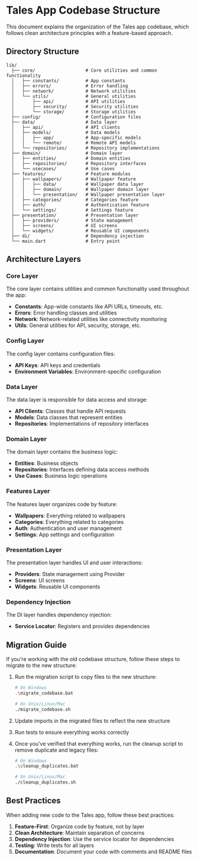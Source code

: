 # Tales App Codebase Structure

This document explains the organization of the Tales app codebase, which follows clean architecture principles with a feature-based approach.

## Directory Structure

```
lib/
  ├── core/                   # Core utilities and common functionality
  │   ├── constants/          # App constants
  │   ├── errors/             # Error handling
  │   ├── network/            # Network utilities
  │   └── utils/              # General utilities
  │       ├── api/            # API utilities
  │       ├── security/       # Security utilities
  │       └── storage/        # Storage utilities
  ├── config/                 # Configuration files
  ├── data/                   # Data layer
  │   ├── api/                # API clients
  │   ├── models/             # Data models
  │   │   ├── app/            # App-specific models
  │   │   └── remote/         # Remote API models
  │   └── repositories/       # Repository implementations
  ├── domain/                 # Domain layer
  │   ├── entities/           # Domain entities
  │   ├── repositories/       # Repository interfaces
  │   └── usecases/           # Use cases
  ├── features/               # Feature modules
  │   ├── wallpapers/         # Wallpaper feature
  │   │   ├── data/           # Wallpaper data layer
  │   │   ├── domain/         # Wallpaper domain layer
  │   │   └── presentation/   # Wallpaper presentation layer
  │   ├── categories/         # Categories feature
  │   ├── auth/               # Authentication feature
  │   └── settings/           # Settings feature
  ├── presentation/           # Presentation layer
  │   ├── providers/          # State management
  │   ├── screens/            # UI screens
  │   └── widgets/            # Reusable UI components
  ├── di/                     # Dependency injection
  └── main.dart               # Entry point
```

## Architecture Layers

### Core Layer

The core layer contains utilities and common functionality used throughout the app:

- **Constants**: App-wide constants like API URLs, timeouts, etc.
- **Errors**: Error handling classes and utilities
- **Network**: Network-related utilities like connectivity monitoring
- **Utils**: General utilities for API, security, storage, etc.

### Config Layer

The config layer contains configuration files:

- **API Keys**: API keys and credentials
- **Environment Variables**: Environment-specific configuration

### Data Layer

The data layer is responsible for data access and storage:

- **API Clients**: Classes that handle API requests
- **Models**: Data classes that represent entities
- **Repositories**: Implementations of repository interfaces

### Domain Layer

The domain layer contains the business logic:

- **Entities**: Business objects
- **Repositories**: Interfaces defining data access methods
- **Use Cases**: Business logic operations

### Features Layer

The features layer organizes code by feature:

- **Wallpapers**: Everything related to wallpapers
- **Categories**: Everything related to categories
- **Auth**: Authentication and user management
- **Settings**: App settings and configuration

### Presentation Layer

The presentation layer handles UI and user interactions:

- **Providers**: State management using Provider
- **Screens**: UI screens
- **Widgets**: Reusable UI components

### Dependency Injection

The DI layer handles dependency injection:

- **Service Locator**: Registers and provides dependencies

## Migration Guide

If you're working with the old codebase structure, follow these steps to migrate to the new structure:

1. Run the migration script to copy files to the new structure:
   ```bash
   # On Windows
   .\migrate_codebase.bat

   # On Unix/Linux/Mac
   ./migrate_codebase.sh
   ```

2. Update imports in the migrated files to reflect the new structure

3. Run tests to ensure everything works correctly

4. Once you've verified that everything works, run the cleanup script to remove duplicate and legacy files:
   ```bash
   # On Windows
   .\cleanup_duplicates.bat

   # On Unix/Linux/Mac
   ./cleanup_duplicates.sh
   ```

## Best Practices

When adding new code to the Tales app, follow these best practices:

1. **Feature-First**: Organize code by feature, not by layer
2. **Clean Architecture**: Maintain separation of concerns
3. **Dependency Injection**: Use the service locator for dependencies
4. **Testing**: Write tests for all layers
5. **Documentation**: Document your code with comments and README files
